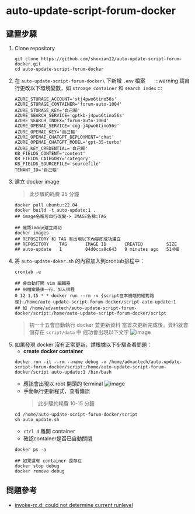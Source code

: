 # auto-update-script-forum-docker

## 建置步驟

1. Clone repository
    ```shell
    git clone https://github.com/shuxian12/auto-update-script-forum-docker.git
    cd auto-update-script-forum-docker
    ```
2. 在 `auto-update-script-forum-docker\` 下新增 `.env` 檔案
    $\quad$
    :::warning
    請自行更改以下環境變數，如 `stroage container` 和 `search index`
    :::
    ```sh=
    AZURE_STORAGE_ACCOUNT='stj4pwo6tino56s'
    AZURE_STORAGE_CONTAINER='forum-auto-1004'
    AZURE_STORAGE_KEY='自己輸'
    AZURE_SEARCH_SERVICE='gptkb-j4pwo6tino56s'
    AZURE_SEARCH_INDEX='forum-auto-1004'
    AZURE_OPENAI_SERVICE='cog-j4pwo6tino56s'
    AZURE_OPENAI_KEY='自己輸'
    AZURE_OPENAI_CHATGPT_DEPLOYMENT='chat'
    AZURE_OPENAI_CHATGPT_MODEL='gpt-35-turbo'
    AZURE_KEY_CREDENTIAL='自己輸'
    KB_FIELDS_CONTENT='content'
    KB_FIELDS_CATEGORY='category'
    KB_FIELDS_SOURCEFILE='sourcefile'
    TENANT_ID='自己輸'
    ```
3. 建立 docker image
    > 此步驟約耗費 25 分鐘
    ```shell
    docker pull ubuntu:22.04
    docker build -t auto-update:1 . 
    ## image名稱可自行改變-> IMAGE名稱:TAG
    
    ## 確認image建立成功
    docker images
    ## REPOSITORY 和 TAG 有出現以下內容即成功建立
    ## REPOSITORY    TAG       IMAGE ID       CREATED         SIZE
    ## auto-update   1         04d0cca9c643   9 minutes ago   514MB
    ```
4. 將 `auto-update-doker.sh` 的內容加入到crontab排程中：
    $\quad$
    ```shell
    crontab -e
    
    ## 會自動打開 vim 編輯器
    ## 到檔案最後一行，加入排程
    0 12 1,15 * * docker run --rm -v {script在本機端的絕對路徑}:/home/auto-update-script-forum-docker/script auto-update:1
    ## 如 /home/advantech/auto-update-script-forum-docker/script:/home/auto-update-script-forum-docker/script   
    ```
    > 初一十五會自動執行 docker 並更新資料
    > 當首次更新完成後，資料就會儲存在 `script/data` 中
    > 成功會出現以下文字
    > ![image](https://hackmd.io/_uploads/H1Gzq_Vrp.png)
5. 如果發現 docker 沒有正常更新，請根據以下步驟查看問題：
    * **create docker container**
    ```shell
    docker run -it --rm --name debug -v /home/advantech/auto-update-script-forum-docker/script:/home/auto-update-script-forum-docker/script auto-update:1 /bin/bash
    ```
    * 應該會出現以 root 開頭的 terminal
        ![image](https://hackmd.io/_uploads/BJzE2_ESa.png)
    * 手動執行更新程式，查看錯誤
        > 此步驟約耗費 10-15 分鐘
    ```shell
    cd /home/auto-update-script-forum-docker/script
    sh auto_update.sh
    ```
    * `ctrl d` 離開 container
    * 確認container是否已自動關閉
    ```shell
    docker ps -a
    
    ## 如果還有 container 還存在
    docker stop debug
    docker remove debug
    ```

## 問題參考
* [invoke-rc.d: could not determine current runlevel](https://github.com/microsoft/WSL/issues/2702)
